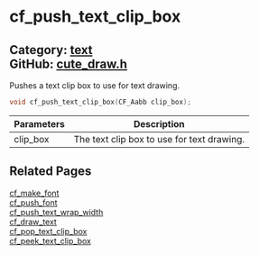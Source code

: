 [](../header.md ':include')

# cf_push_text_clip_box

Category: [text](https://github.com/RandyGaul/cute_framework/blob/master/docs/api_reference?id=text)  
GitHub: [cute_draw.h](https://github.com/RandyGaul/cute_framework/blob/master/include/cute_draw.h)  
---

Pushes a text clip box to use for text drawing.

```cpp
void cf_push_text_clip_box(CF_Aabb clip_box);
```

Parameters | Description
--- | ---
clip_box | The text clip box to use for text drawing.

## Related Pages

[cf_make_font](https://github.com/RandyGaul/cute_framework/blob/master/docs/text/cf_make_font.md)  
[cf_push_font](https://github.com/RandyGaul/cute_framework/blob/master/docs/text/cf_push_font.md)  
[cf_push_text_wrap_width](https://github.com/RandyGaul/cute_framework/blob/master/docs/text/cf_push_text_wrap_width.md)  
[cf_draw_text](https://github.com/RandyGaul/cute_framework/blob/master/docs/text/cf_draw_text.md)  
[cf_pop_text_clip_box](https://github.com/RandyGaul/cute_framework/blob/master/docs/text/cf_pop_text_clip_box.md)  
[cf_peek_text_clip_box](https://github.com/RandyGaul/cute_framework/blob/master/docs/text/cf_peek_text_clip_box.md)  
